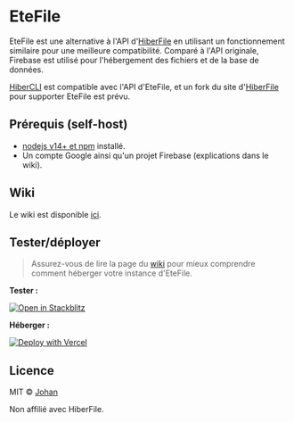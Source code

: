 # EteFile

EteFile est une alternative à l'API d'[HiberFile](https://github.com/HiberFile/HiberAPI) en utilisant un fonctionnement similaire pour une meilleure compatibilité. Comparé à l'API originale, Firebase est utilisé pour l'hébergement des fichiers et de la base de données.

[HiberCLI](https://github.com/johan-perso/hibercli) est compatible avec l'API d'EteFile, et un fork du site d'[HiberFile](https://github.com/HiberFile/hiberfile) pour supporter EteFile est prévu.


## Prérequis (self-host)

* [nodejs v14+ et npm](https://nodejs.org) installé.
* Un compte Google ainsi qu'un projet Firebase (explications dans le wiki).


## Wiki

Le wiki est disponible [ici](https://github.com/johan-perso/etefile-api/wiki).


## Tester/déployer

> Assurez-vous de lire la page du [wiki](https://github.com/johan-perso/etefile-api/wiki/H%C3%A9berger) pour mieux comprendre comment héberger votre instance d'EteFile.

**Tester :**

[![Open in Stackblitz](https://developer.stackblitz.com/img/open_in_stackblitz.svg)](https://stackblitz.com/github/johan-perso/etefile)

**Héberger :**

[![Deploy with Vercel](https://vercel.com/button)](https://vercel.com/new/clone?repository-url=https%3A%2F%2Fgithub.com%2Fjohan-perso%2Fetefile&env=FIREBASE_API_KEY,FIREBASE_AUTH_DOMAIN,FIREBASE_DATABASE_URL,FIREBASE_ID_PROJECT,FIREBASE_STORAGE_BUCKET,USER_EMAIL,USER_PASSWORD,ADMIN_EMAIL,ADMIN_PASSWORD,ETEFILE_CONNECTION_REQUIRED_TO_UPLOAD&envDescription=Vous%20pouvez%20d%C3%A9finir%20certaines%20variables%20pour%20modifier%20le%20comportement%20d'EteFile&envLink=https%3A%2F%2Fgithub.com%2Fjohan-perso%2Fetefile%2Fwiki%2FVariables&project-name=etefile&repo-name=etefile)


## Licence

MIT © [Johan](https://johanstickman.com)

Non affilié avec HiberFile.

